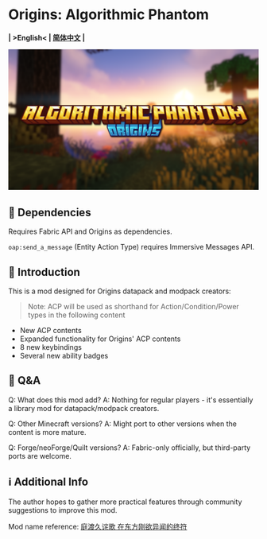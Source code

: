 # Origins: Algorithmic Phantom

**| >English< | [简体中文](README-zh_cn.md) |**

![Banner](oap_title.png)

## 📌 Dependencies

Requires Fabric API and Origins as dependencies.

`oap:send_a_message` (Entity Action Type) requires Immersive Messages API.

## 📑 Introduction

This is a mod designed for Origins datapack and modpack creators:

> Note: ACP will be used as shorthand for Action/Condition/Power types in the following content

- New ACP contents
- Expanded functionality for Origins' ACP contents
- 8 new keybindings
- Several new ability badges

## 💭 Q&A

Q: What does this mod add?
A: Nothing for regular players - it's essentially a library mod for datapack/modpack creators.

Q: Other Minecraft versions?
A: Might port to other versions when the content is more mature.

Q: Forge/neoForge/Quilt versions?
A: Fabric-only officially, but third-party ports are welcome.

## ℹ️ Additional Info

The author hopes to gather more practical features through community suggestions to improve this mod.

Mod name reference: [庭渡久诧歌 在东方刚欲异闻的终符](https://en.touhouwiki.net/wiki/Tendo_Yoshika)